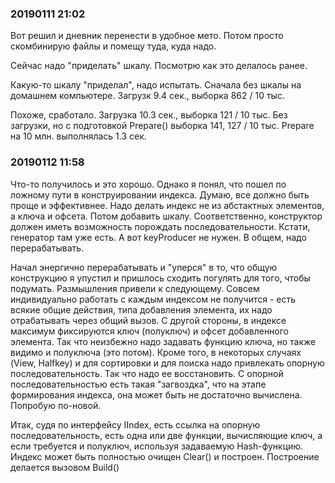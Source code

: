 
### 20190111 21:02
Вот решил и дневник перенести в удобное мето. Потом просто скомбинирую файлы и помещу туда, куда надо.

Сейчас надо "приделать" шкалу. Посмотрю как это делалось ранее. 

Какую-то шкалу "приделал", надо испытать. Сначала без шкалы на домашнем компьютере. Загрузк 9.4 сек., выборка 862 / 10 тыс.

Похоже, сработало. Загрузка 10.3 сек., выборка 121 / 10 тыс. Без загрузки, но с подготовкой Prepare() выборка 141, 127 / 10 тыс. Prepare на 10 млн. выполнялась 1.3 сек. 

### 20190112 11:58
Что-то получилось и это хорошо. Однако я понял, что пошел по ложному пути в конструировании индекса. Думаю, все должно быть проще и эффективнее. Надо делать индекс не из абстактных элементов, а ключа и офсета. Потом добавить шкалу. Соответственно, конструктор должен иметь возможность порождать последовательности. Кстати, генератор там уже есть. А вот keyProducer не нужен. В общем, надо перерабатывать.   

Начал энергично перерабатывать и "уперся" в то, что общую конструкцию я упустил и пришлось сходить погулять для того, чтобы подумать. Размышления привели к следующему. Совсем индивидуально работать с каждым индексом не получится - есть всякие общие действия, типа добавления элемента, их надо отрабатывать через общий вызов. С другой стороны, в индексе максимум фиксируются ключ (полуключ) и офсет добавленного элемента. Так что неизбежно надо задавать функцию ключа, но также видимо и полуключа (это потом). Кроме того, в некоторых случаях (View, Halfkey) и для сортировки и для поиска надо привлекать опорную последовательность. Так что надо ее восстановить. С опорной последовательностью есть такая "загвоздка", что на этапе формирования индекса, она может быть не достаточно вычислена. Попробую по-новой.

Итак, судя по интерфейсу IIndex, есть ссылка на опорную последовательность, есть одна или две функции, вычисляющие ключ, а если требуется и полуключ, используя задаваемую Hash-функцию. Индекс может быть полностью очищен Clear() и построен. Построение делается вызовом Build()
